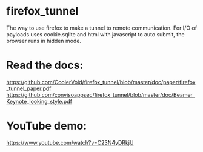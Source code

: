 # firefox_tunnel
The way to use firefox to make a tunnel to remote communication.
For I/O of payloads uses cookie.sqlite and html with javascript to auto submit, the browser runs in hidden mode.

# Read the docs:
https://github.com/CoolerVoid/firefox_tunnel/blob/master/doc/paper/firefox_tunnel_paper.pdf
https://github.com/convisoappsec/firefox_tunnel/blob/master/doc/Beamer_Keynote_looking_style.pdf

# YouTube demo:
https://www.youtube.com/watch?v=C23N4yDRkjU
